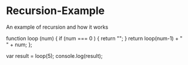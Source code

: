 # Recursion-Example
An example of recursion and how it works

function loop (num) {
if (num === 0 ) {
return "";
}
return loop(num-1) + "<br>" + num;
};

var result = loop(5);
console.log(result);
